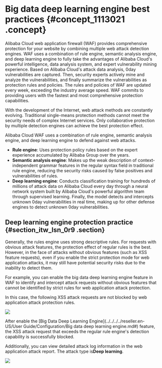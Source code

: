 # Big data deep learning engine best practices {#concept_1113021 .concept}

Alibaba Cloud web application firewall \(WAF\) provides comprehensive protection for your website by combining multiple web attack detection engines. WAF uses a combination of rule engine, semantic analysis engine, and deep learning engine to fully take the advantages of Alibaba Cloud's powerful intelligence, data analysis system, and expert vulnerability mining experience. Based on Alibaba Cloud's attack data analysis, 0day vulnerabilities are captured. Then, security experts actively mine and analyze the vulnerabilities, and finally summarize the vulnerabilities as protection rules and policies. The rules and policies of WAF are updated every week, exceeding the industry average speed. WAF commits to providing users with the fastest and most comprehensive protection capabilities.

With the development of the Internet, web attack methods are constantly evolving. Traditional single-means protection methods cannot meet the security needs of complex Internet services. Only collaborative protection by multiple detection engines can achieve the best protection effect.

Alibaba Cloud WAF uses a combination of rule engine, semantic analysis engine, and deep learning engine to defend against web attacks.

-   **Rule engine**: Uses protection policy rules based on the expert experience accumulated by Alibaba Group over the years.
-   **Semantic analysis engine**: Makes up the weak description of context-independent grammar features in the regular syntax field in traditional rule engine, reducing the security risks caused by false positives and vulnerabilities of rules.
-   **Deep learning engine**: Conducts classification training for hundreds of millions of attack data on Alibaba Cloud every day through a neural network system built by Alibaba Cloud's powerful algorithm team through supervised learning. Finally, the model detects and intercepts unknown 0day vulnerabilities in real time, making up for other defense engines to detect unknown 0day vulnerabilities.

## Deep learning engine protection practice {#section_itw_lsn_0r9 .section}

Generally, the rules engine uses strong descriptive rules. For requests with obvious attack features, the protection effect of regular rules is the best. However, in the face of attacks without obvious features \(such as XSS feature requests\), even if you enable the strict protection mode for web application attacks, it may still have potential security risks due to the inability to detect them.

For example, you can enable the big data deep learning engine feature in WAF to identify and intercept attack requests without obvious features that cannot be identified by strict rules for web application attack protection.

In this case, the following XSS attack requests are not blocked by web application attack protection rules.

![](http://static-aliyun-doc.oss-cn-hangzhou.aliyuncs.com/assets/img/895635/156678997451287_en-US.png)

After enable the [Big Data Deep Learning Engine](../../../../reseller.en-US/User Guide/Configuration/Big data deep learning engine.md#) feature, the XSS attack request that exceeds the regular rule engine's detection capability is successfully blocked.

Additionally, you can view detailed attack log information in the web application attack report. The attack type is**Deep learning**.

![](http://static-aliyun-doc.oss-cn-hangzhou.aliyuncs.com/assets/img/895635/156678997451289_en-US.png)

